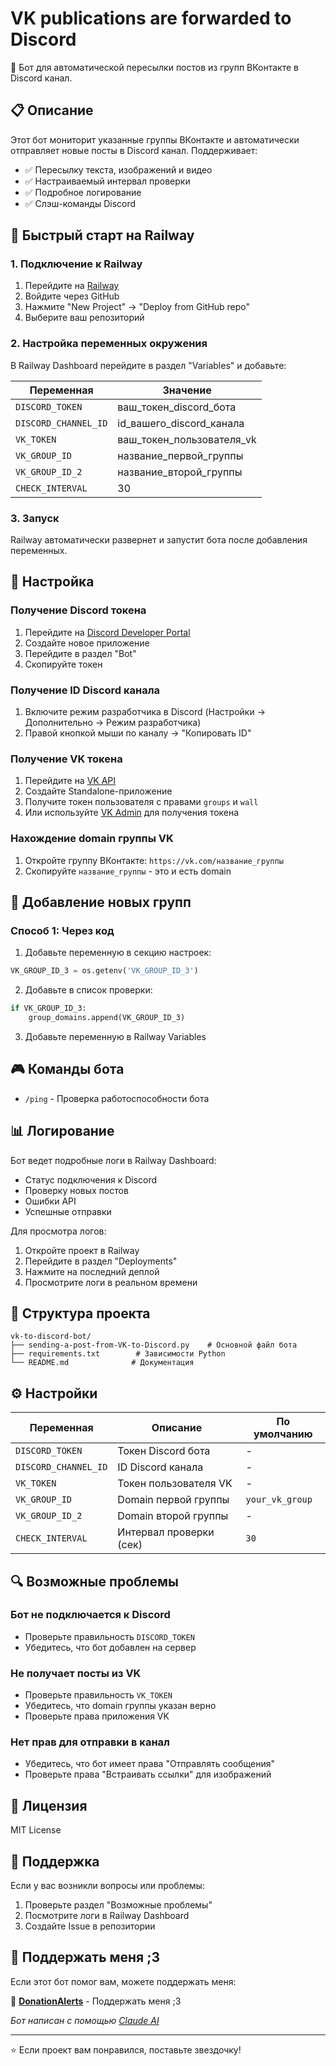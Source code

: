 # VK publications are forwarded to Discord

🤖 Бот для автоматической пересылки постов из групп ВКонтакте в Discord канал.

## 📋 Описание

Этот бот мониторит указанные группы ВКонтакте и автоматически отправляет новые посты в Discord канал. Поддерживает:
- ✅ Пересылку текста, изображений и видео
- ✅ Настраиваемый интервал проверки
- ✅ Подробное логирование
- ✅ Слэш-команды Discord

## 🚀 Быстрый старт на Railway

### 1. Подключение к Railway
1. Перейдите на [Railway](https://railway.app)
2. Войдите через GitHub
3. Нажмите "New Project" → "Deploy from GitHub repo"
4. Выберите ваш репозиторий

### 2. Настройка переменных окружения
В Railway Dashboard перейдите в раздел "Variables" и добавьте:

| Переменная | Значение |
|------------|----------|
| `DISCORD_TOKEN` | ваш_токен_discord_бота |
| `DISCORD_CHANNEL_ID` | id_вашего_discord_канала |
| `VK_TOKEN` | ваш_токен_пользователя_vk |
| `VK_GROUP_ID` | название_первой_группы |
| `VK_GROUP_ID_2` | название_второй_группы |
| `CHECK_INTERVAL` | 30 |

### 3. Запуск
Railway автоматически развернет и запустит бота после добавления переменных.

## 🔧 Настройка

### Получение Discord токена
1. Перейдите на [Discord Developer Portal](https://discord.com/developers/applications)
2. Создайте новое приложение
3. Перейдите в раздел "Bot"
4. Скопируйте токен

### Получение ID Discord канала
1. Включите режим разработчика в Discord (Настройки → Дополнительно → Режим разработчика)
2. Правой кнопкой мыши по каналу → "Копировать ID"

### Получение VK токена
1. Перейдите на [VK API](https://vk.com/dev)
2. Создайте Standalone-приложение
3. Получите токен пользователя с правами `groups` и `wall`
4. Или используйте [VK Admin](https://vkhost.github.io/) для получения токена

### Нахождение domain группы VK
1. Откройте группу ВКонтакте: `https://vk.com/название_группы`
2. Скопируйте `название_группы` - это и есть domain

## 📝 Добавление новых групп

### Способ 1: Через код
1. Добавьте переменную в секцию настроек:
```python
VK_GROUP_ID_3 = os.getenv('VK_GROUP_ID_3')
```

2. Добавьте в список проверки:
```python
if VK_GROUP_ID_3:
    group_domains.append(VK_GROUP_ID_3)
```

3. Добавьте переменную в Railway Variables

## 🎮 Команды бота

- `/ping` - Проверка работоспособности бота

## 📊 Логирование

Бот ведет подробные логи в Railway Dashboard:
- Статус подключения к Discord
- Проверку новых постов
- Ошибки API
- Успешные отправки

Для просмотра логов:
1. Откройте проект в Railway
2. Перейдите в раздел "Deployments"
3. Нажмите на последний деплой
4. Просмотрите логи в реальном времени

## 📁 Структура проекта

```
vk-to-discord-bot/
├── sending-a-post-from-VK-to-Discord.py    # Основной файл бота
├── requirements.txt        # Зависимости Python
└── README.md              # Документация
```

## ⚙️ Настройки

| Переменная | Описание | По умолчанию |
|------------|----------|--------------|
| `DISCORD_TOKEN` | Токен Discord бота | - |
| `DISCORD_CHANNEL_ID` | ID Discord канала | - |
| `VK_TOKEN` | Токен пользователя VK | - |
| `VK_GROUP_ID` | Domain первой группы | `your_vk_group` |
| `VK_GROUP_ID_2` | Domain второй группы | - |
| `CHECK_INTERVAL` | Интервал проверки (сек) | `30` |

## 🔍 Возможные проблемы

### Бот не подключается к Discord
- Проверьте правильность `DISCORD_TOKEN`
- Убедитесь, что бот добавлен на сервер

### Не получает посты из VK
- Проверьте правильность `VK_TOKEN`
- Убедитесь, что domain группы указан верно
- Проверьте права приложения VK

### Нет прав для отправки в канал
- Убедитесь, что бот имеет права "Отправлять сообщения"
- Проверьте права "Встраивать ссылки" для изображений

## 📄 Лицензия

MIT License

## 🤝 Поддержка

Если у вас возникли вопросы или проблемы:
1. Проверьте раздел "Возможные проблемы"
2. Посмотрите логи в Railway Dashboard
3. Создайте Issue в репозитории

## 💝 Поддержать меня ;3

Если этот бот помог вам, можете поддержать меня:

🎁 **[DonationAlerts](https://www.donationalerts.com/r/mezets228)** - Поддержать меня ;3

*Бот написан с помощью [Claude AI](https://claude.ai)*

---

⭐ Если проект вам понравился, поставьте звездочку! 

